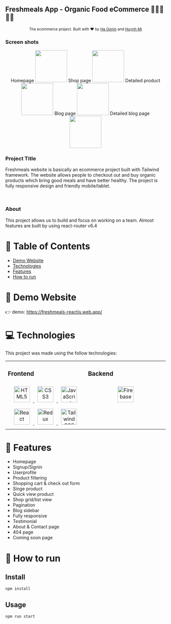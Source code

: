 ## Freshmeals App - Organic Food eCommerce 🍇🍊🍋🥭🍍

<div align="center">
  <sub>The ecommerce project. Built with ❤︎ by
    <a href="https://github.com/hagonin">Ha Gonin</a> and
    <a href="https://github.com/HuynhMi">
      Huynh Mi
    </a>
  </sub>
</div>

### Screen shots

<div align="center">
Homepage
  <img src="https://firebasestorage.googleapis.com/v0/b/freshmeals-reactjs.appspot.com/o/homepage.JPG?alt=media&token=7421c968-84a9-4b90-9725-e686a9684de4" width="100">
  Shop page
  <img src="https://firebasestorage.googleapis.com/v0/b/freshmeals-reactjs.appspot.com/o/shop.JPG?alt=media&token=207bf79c-9f49-4eaa-bdc8-533bf365975c" width="100">
  Detailed product
  <img src="https://firebasestorage.googleapis.com/v0/b/freshmeals-reactjs.appspot.com/o/shop%20detail.JPG?alt=media&token=0ef689b2-bd00-43bb-b7b5-7b271fec91a1" width="100">
  Blog page 
  <img src="https://firebasestorage.googleapis.com/v0/b/freshmeals-reactjs.appspot.com/o/blog.JPG?alt=media&token=b41dc03a-74c3-4bbb-8159-1256a7a77892" width="100">
  Detailed blog page
  <img src="https://firebasestorage.googleapis.com/v0/b/freshmeals-reactjs.appspot.com/o/blog%20detail.JPG?alt=media&token=4b5e3933-f62f-46cd-98c5-8cac69b52ca0" width="100">
</div>

### Project Title

Freshmeals website is basically an ecommerce project built with Tailwind framework.
The website allows people to checkout out and buy organic products which bring good meals and have better healthy.
The project is fully responsive design and friendly mobile/tablet.

<br/>

### About
This project allows us to build and focus on working on a team. 
Almost features are built by using react-router v6.4

# :pushpin: Table of Contents

- [Demo Website](#eyes-demo-website)
- [Technologies](#computer-technologies)
- [Features](#rocket-features)
- [How to run](#construction_worker-how-to-run)

# :eyes: Demo Website

👉 demo: https://freshmeals-reactjs.web.app/

# :computer: Technologies

This project was made using the follow technologies:

<table>
<tr>
<td valign="top" width="33%">

### Frontend

<div align="center">  
  <a href="https://en.wikipedia.org/wiki/HTML5" target="_blank">
    <img style="margin: 10px" src="https://profilinator.rishav.dev/skills-assets/html5-original-wordmark.svg" alt="HTML5" height="50" />
  </a>  
  <a href="https://www.w3schools.com/css/" target="_blank">
    <img style="margin: 10px" src="https://profilinator.rishav.dev/skills-assets/css3-original-wordmark.svg" alt="CSS3" height="50" />
  </a>  
  <a href="https://www.javascript.com/" target="_blank">
    <img style="margin: 10px" src="https://profilinator.rishav.dev/skills-assets/javascript-original.svg" alt="JavaScript" height="50" />
  </a>
  <a href="https://reactjs.org/" target="_blank">
    <img style="margin: 10px" src="https://profilinator.rishav.dev/skills-assets/react-original-wordmark.svg" alt="React" height="50" />
  </a>  
  <a href="https://redux.js.org/" target="_blank">
    <img style="margin: 10px" src="https://profilinator.rishav.dev/skills-assets/redux-original.svg" alt="Redux" height="50" />
  </a>

  <a href="https://www.tailwindcss.com/" target="_blank">
    <img style="margin: 10px" src="https://profilinator.rishav.dev/skills-assets/tailwindcss.svg" alt="Tailwind CSS" height="50" />
  </a>

</div>

</td>
<td valign="top" width="33%">

### Backend

<div align="center">  
<a href="https://firebase.google.com/" target="_blank">
  <img style="margin: 10px" src="https://profilinator.rishav.dev/skills-assets/firebase.png" alt="Firebase" height="50" />
</a>  
</div>

</td>
</tr>
</table>

# :rocket: Features

- Homepage
- Signup/Signin
- Userprofile
- Product filtering
- Shopping cart & check out form
- Singe product
- Quick view product
- Shop grid/list view
- Pagination
- Blog sidebar
- Fully responsive
- Testimonial
- About & Contact page
- 404 page
- Coming soon page

# :construction_worker: How to run

## Install

```sh
npm install
```

## Usage

```sh
npm run start
```

<br/>
